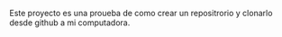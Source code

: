 Este proyecto es una proueba de como crear un repositrorio y clonarlo desde github a mi computadora. 
